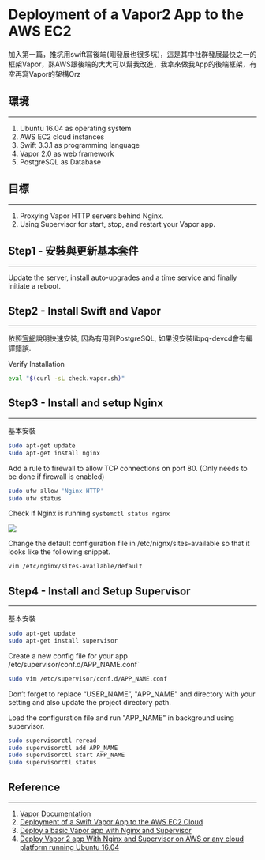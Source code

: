 # Deployment of a Vapor2 App to the AWS EC2

加入第一篇，推坑用swift寫後端(剛發展也很多坑)，這是其中社群發展最快之一的框架Vapor，熟AWS跟後端的大大可以幫我改進，我拿來做我App的後端框架，有空再寫Vapor的架構Orz

## 環境
---
1. Ubuntu 16.04 as operating system
2. AWS EC2 cloud instances
3. Swift 3.3.1 as programming language
4. Vapor 2.0 as web framework
5. PostgreSQL as Database

## 目標
---
1. Proxying Vapor HTTP servers behind Nginx.
2. Using Supervisor for start, stop, and restart your Vapor app.

## Step1 - 安裝與更新基本套件
---

Update the server, install auto-upgrades and a time service and finally initiate a reboot.

<script src="https://gist.github.com/conscientiousness/c5da7886660c899cfdda260dc85e0df8.js"></script>

## Step2 - Install Swift and Vapor
---

依照[官網](https://docs.vapor.codes/2.0/getting-started/install-on-ubuntu/)說明快速安裝,
因為有用到PostgreSQL, 如果沒安裝libpq-devcd會有編譯錯誤.

<script src="https://gist.github.com/conscientiousness/a98e1ca3ea2d72fe78186f6371c84f87.js"></script>

Verify Installation

```bash
eval "$(curl -sL check.vapor.sh)"
```

## Step3 - Install and setup Nginx
---

基本安裝

```bash
sudo apt-get update
sudo apt-get install nginx
```

Add a rule to firewall to allow TCP connections on port 80. (Only needs to be done if firewall is enabled)

```bash
sudo ufw allow 'Nginx HTTP'
sudo ufw status
```

Check if Nginx is running `systemctl status nginx`

![](/img/in-post/2017-08-07-deployment-of-vapor-to-aws-ec2/nginx-running.png)

Change the default configuration file in /etc/nignx/sites-available so that it looks like the following snippet.

```bash
vim /etc/nginx/sites-available/default
```
<script src="https://gist.github.com/conscientiousness/4606eb934b66eff1b9aa9b09e993cdf7.js"></script>

## Step4 - Install and Setup Supervisor
---

基本安裝

```bash
sudo apt-get update
sudo apt-get install supervisor
```

Create a new config file for your app /etc/supervisor/conf.d/APP_NAME.conf`

```bash
sudo vim /etc/supervisor/conf.d/APP_NAME.conf
```

Don’t forget to replace “USER_NAME”, "APP_NAME" and directory with your setting and also update the project directory path.

<script src="https://gist.github.com/conscientiousness/8acbd8881e2aa87514961c42dd69f71b.js"></script>

Load the configuration file and run "APP_NAME" in background using supervisor.

```bash
sudo supervisorctl reread
sudo supervisorctl add APP_NAME
sudo supervisorctl start APP_NAME
sudo supervisorctl status
```

## Reference
---
1. [Vapor Documentation](https://docs.vapor.codes/2.0/)
2. [Deployment of a Swift Vapor App to the AWS EC2 Cloud](http://bit.ly/2qan5Sj)
3. [Deploy a basic Vapor app with Nginx and Supervisor](http://bit.ly/2si1riz)
4. [Deploy Vapor 2 app With Nginx and Supervisor on AWS or any cloud platform running Ubuntu 16.04](http://bit.ly/2tV0uej)